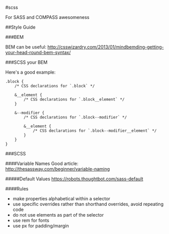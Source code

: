 #scss

For SASS and COMPASS awesomeness

##Style Guide

###BEM 

BEM can be useful: http://csswizardry.com/2013/01/mindbemding-getting-your-head-round-bem-syntax/

###SCSS your BEM

Here's a good example: 

```
.block {
    /* CSS declarations for `.block` */

    &__element {
        /* CSS declarations for `.block__element` */
    }

    &--modifier {
        /* CSS declarations for `.block--modifier` */

        &__element {
            /* CSS declarations for `.block--modifier__element` */
        }
    }
}
```

###SCSS

####Variable Names
Good article: http://thesassway.com/beginner/variable-naming

#####Default Values
https://robots.thoughtbot.com/sass-default

####Rules

- make properties alphabetical within a selector
- use specific overrides rather than shorthand overrides, avoid repeating code
- do not use elements as part of the selector
- use rem for fonts
- use px for padding/margin



